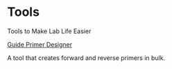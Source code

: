 # Tools
Tools to Make Lab Life Easier


[Guide Primer Designer](https://colab.research.google.com/github/birolcabukusta/Tools/blob/main/guide_primer_designer.ipynb)

A tool that creates forward and reverse primers in bulk. 
